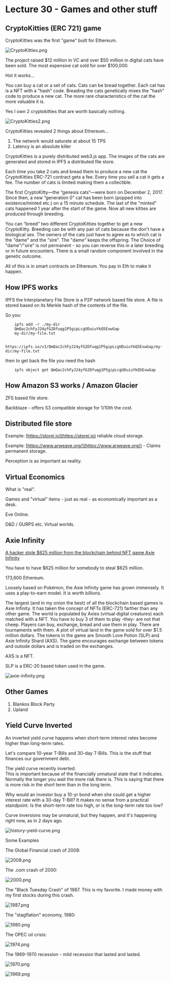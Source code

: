 
<style>
.pagebreak { page-break-before: always; }
.half { height: 200px; }
</style>
<style>
.pagebreak { page-break-before: always; }
.half { height: 200px; }
.markdown-body {
	font-size: 12px;
}
.markdown-body td {
	font-size: 12px;
}
</style>


# Lecture 30 - Games and other stuff

## CryptoKitties (ERC 721) game

CryptoKitties was the first "game" built for Ethereum.

![CryptoKitties.png](CryptoKitties.png)

The project raised $12 million in VC and over $50 million in
digital cats have been sold.  The most expensive cat sold for
over $100,000.

Hot it works...

You can buy a cat or a set of cats.   Cats can be bread together.
Each cat has is a NFT with a "hash" code.  Breading the cats
genetically mixes the "hash" code to produce a new cat.   The 
more rare characteristics of the cat the more valuable it is.

Yes I own 2 cryptokitties that are worth basically nothing.

![CryptoKitties2.png](CryptoKitties2.png)

CryptoKitties revealed 2 things about Ethereum...

1. The network would saturate at about 15 TPS
2. Latency is an absolute killer

CryptoKitties is a purely distributed web3.js app.  The images
of the cats are generated and stored in IPFS a distributed
file store.

Each time you take 2 cats and bread them to produce a new cat
the CryptoKitties ERC-721 contract gets a fee.   Every time you
sell a cat it gets a fee.  The number of cats is limited 
making them a collectible.

The first CryptoKitty—the “genesis cats“—were born on December 2, 2017.
Since then, a new “generation 0” cat has been born (popped into existence/minted etc.) on a 15 minute schedule.
The last of the "minted" cats happened 1 year after the start of the game.
Now all new kitties are produced through breeding.

You can “breed” two different CryptoKitties together to get a new CryptoKitty.
Breeding can be with any pair of cats because the don't have a biological sex.
The owners of the cats just have to agree as to which cat is the "dame" and the "sire".
The "dame" keeps the offspring.  The Choice of "dame"/"sire" is not permanent - so you
can reverse this in a later breeding or in future encounters.   There is a small
random component involved in the genetic outcome.

All of this is in smart contracts on Ethereum.  You pay in Eth to make it happen.

## How IPFS works 

IPFS the Interplanetary File Store is a P2P network based file store.  A file is stored based on its Merkle hash
of the contents of the file.

So you:

```
	ipfs add -r ./my-dir
	QmQac2chFyJ24yfG2Dfuqg1P5gipLcgUDuiuYkQ5ExwGap
	my-dir/my-file.txt
```

```
	https://ipfs.io/v1/QmQac2chFyJ24yfG2Dfuqg1P5gipLcgUDuiuYkQ5ExwGap/my-dir/my-file.txt
```

then to get back the file you need the hash

```
	ipfs object get QmQac2chFyJ24yfG2Dfuqg1P5gipLcgUDuiuYkQ5ExwGap
```




## How Amazon S3 works / Amazon Glacier

ZFS based file store.

Backblaze - offers S3 compatible storage for 1/10th the cost.




## Distributed file store

Example: [https://storej.io](https://storej.io) reliable cloud storage.

Example: [https://www.arweave.org/](https://www.arweave.org/) - Claims permanent storage.

Perception is as important as reality.




## Virtual Economics

What is "real".

Games and "virtual" items - just as real - as economically important as a desk.

Eve Online.

D&D / GURPS etc.  Virtual worlds.





## Axie Infinity 

[A hacker stole $625 million from the blockchain behind NFT game Axie Infinity](https://www.theverge.com/2022/3/29/23001620/sky-mavis-axie-infinity-ronin-blockchain-validation-defi-hack-nft)

You have to have $625 million for somebody to steal $625 million.

173,600 Ethereum.

Loosely based on Pokémon, the Axie Infinity game has grown immensely. It uses a play-to-earn model.
It is worth billions.

The largest (and in my onion the best) of all the blockchain based games is Axie Infinity.
It has taken the concept of NFTs (ERC-721) farther than any other game.
The world is populated by Axies (virtual digital creatures) each matched with a NFT.
You have to buy 3 of them to play -they- are not that cheep.  Players can buy, exchange, bread and use them in play.
There are tournaments with them.   A plot of virtual land in the game sold for over $1.5 million dollars.
The tokens in the game are Smooth Love Potion (SLP) and Axie Infinity Shard (AXS).
The game encourages exchange between tokens and outside dollars and is traded
on the exchanges.


AXS is a NFT.

SLP is a ERC-20 based token used in the game.

![axie-infinity.png](axie-infinity.png)



## Other Games

1. Blankos Block Party
2. Upland




## Yield Curve Inverted

An inverted yield curve happens when short-term interest rates become higher than long-term rates.

Let's compare 10-year T-Bills and 30-day T-Bills.  This is the stuff that finances our government debt.

The yield curve recently inverted.  
This is important because of the financially unnatural state that it indicates.  Normally the longer you
wait the more risk there is.   This is saying that there is more risk in the short term than in the long
term.

Why would an investor buy a 10-yr bond when she could get a higher interest rate with a 30-day T-Bill?
It makes no sense from a practical standpoint. Is the short-term rate too high, or is the long-term rate too low? 

Curve inversions may be unnatural, but they happen, and it's happening right now, as in 2 days ago.

![history-yield-curve.png](history-yield-curve.png)


Some Examples

The Global Financial crash of 2008:

![2008.png](2008.png)

The .com crash of 2000:

![2000.png](2000.png)

The "Black Tuesday Crash" of 1987.  This is my favorite.  I made money with my first stocks during
this crash.

![1987.png](1987.png)

The "stagflation" economy, 1980:

![1980.png](1980.png)

The OPEC oil crisis:

![1974.png](1974.png)

The 1969-1970 recession - mild recession that lasted and lasted.

![1970.png](1970.png) 

![1969.png](1969.png)
